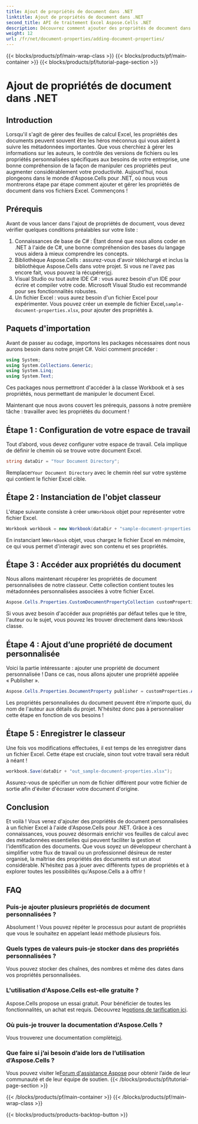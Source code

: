 ```yaml
---
title: Ajout de propriétés de document dans .NET
linktitle: Ajout de propriétés de document dans .NET
second_title: API de traitement Excel Aspose.Cells .NET
description: Découvrez comment ajouter des propriétés de document dans Excel à l'aide d'Aspose.Cells pour .NET avec ce guide détaillé étape par étape.
weight: 12
url: /fr/net/document-properties/adding-document-properties/
---
```


{{< blocks/products/pf/main-wrap-class >}}
{{< blocks/products/pf/main-container >}}
{{< blocks/products/pf/tutorial-page-section >}}

# Ajout de propriétés de document dans .NET

## Introduction
Lorsqu'il s'agit de gérer des feuilles de calcul Excel, les propriétés des documents peuvent souvent être les héros méconnus qui vous aident à suivre les métadonnées importantes. Que vous cherchiez à gérer les informations sur les auteurs, le contrôle des versions de fichiers ou les propriétés personnalisées spécifiques aux besoins de votre entreprise, une bonne compréhension de la façon de manipuler ces propriétés peut augmenter considérablement votre productivité. Aujourd'hui, nous plongeons dans le monde d'Aspose.Cells pour .NET, où nous vous montrerons étape par étape comment ajouter et gérer les propriétés de document dans vos fichiers Excel. Commençons !
## Prérequis
Avant de vous lancer dans l'ajout de propriétés de document, vous devez vérifier quelques conditions préalables sur votre liste :
1. Connaissances de base de C# : Étant donné que nous allons coder en .NET à l'aide de C#, une bonne compréhension des bases du langage vous aidera à mieux comprendre les concepts.
2.  Bibliothèque Aspose.Cells : assurez-vous d'avoir téléchargé et inclus la bibliothèque Aspose.Cells dans votre projet. Si vous ne l'avez pas encore fait, vous pouvez la récupérer[ici](https://releases.aspose.com/cells/net/).
3. Visual Studio ou tout autre IDE C# : vous aurez besoin d'un IDE pour écrire et compiler votre code. Microsoft Visual Studio est recommandé pour ses fonctionnalités robustes.
4.  Un fichier Excel : vous aurez besoin d'un fichier Excel pour expérimenter. Vous pouvez créer un exemple de fichier Excel,`sample-document-properties.xlsx`, pour ajouter des propriétés à.
## Paquets d'importation
Avant de passer au codage, importons les packages nécessaires dont nous aurons besoin dans notre projet C#. Voici comment procéder :
```csharp
using System;
using System.Collections.Generic;
using System.Linq;
using System.Text;
```
Ces packages nous permettront d'accéder à la classe Workbook et à ses propriétés, nous permettant de manipuler le document Excel.

Maintenant que nous avons couvert les prérequis, passons à notre première tâche : travailler avec les propriétés du document !
## Étape 1 : Configuration de votre espace de travail
Tout d’abord, vous devez configurer votre espace de travail. Cela implique de définir le chemin où se trouve votre document Excel.
```csharp
string dataDir = "Your Document Directory";
```
 Remplacer`Your Document Directory` avec le chemin réel sur votre système qui contient le fichier Excel cible.
## Étape 2 : Instanciation de l'objet classeur
 L'étape suivante consiste à créer un`Workbook` objet pour représenter votre fichier Excel.
```csharp
Workbook workbook = new Workbook(dataDir + "sample-document-properties.xlsx");
```
 En instanciant le`Workbook` objet, vous chargez le fichier Excel en mémoire, ce qui vous permet d'interagir avec son contenu et ses propriétés.
## Étape 3 : Accéder aux propriétés du document
Nous allons maintenant récupérer les propriétés de document personnalisées de notre classeur. Cette collection contient toutes les métadonnées personnalisées associées à votre fichier Excel.
```csharp
Aspose.Cells.Properties.CustomDocumentPropertyCollection customProperties = workbook.Worksheets.CustomDocumentProperties;
```
 Si vous avez besoin d'accéder aux propriétés par défaut telles que le titre, l'auteur ou le sujet, vous pouvez les trouver directement dans le`Workbook` classe.
## Étape 4 : Ajout d’une propriété de document personnalisée
Voici la partie intéressante : ajouter une propriété de document personnalisée ! Dans ce cas, nous allons ajouter une propriété appelée « Publisher ».
```csharp
Aspose.Cells.Properties.DocumentProperty publisher = customProperties.Add("Publisher", "Aspose");
```
Les propriétés personnalisées du document peuvent être n'importe quoi, du nom de l'auteur aux détails du projet. N'hésitez donc pas à personnaliser cette étape en fonction de vos besoins !
## Étape 5 : Enregistrer le classeur
Une fois vos modifications effectuées, il est temps de les enregistrer dans un fichier Excel. Cette étape est cruciale, sinon tout votre travail sera réduit à néant !
```csharp
workbook.Save(dataDir + "out_sample-document-properties.xlsx");
```
Assurez-vous de spécifier un nom de fichier différent pour votre fichier de sortie afin d'éviter d'écraser votre document d'origine.

## Conclusion
Et voilà ! Vous venez d'ajouter des propriétés de document personnalisées à un fichier Excel à l'aide d'Aspose.Cells pour .NET. Grâce à ces connaissances, vous pouvez désormais enrichir vos feuilles de calcul avec des métadonnées essentielles qui peuvent faciliter la gestion et l'identification des documents. Que vous soyez un développeur cherchant à simplifier votre flux de travail ou un professionnel désireux de rester organisé, la maîtrise des propriétés des documents est un atout considérable. 
N'hésitez pas à jouer avec différents types de propriétés et à explorer toutes les possibilités qu'Aspose.Cells a à offrir !
## FAQ
### Puis-je ajouter plusieurs propriétés de document personnalisées ?
 Absolument ! Vous pouvez répéter le processus pour autant de propriétés que vous le souhaitez en appelant le`Add` méthode plusieurs fois.
### Quels types de valeurs puis-je stocker dans des propriétés personnalisées ?
Vous pouvez stocker des chaînes, des nombres et même des dates dans vos propriétés personnalisées.
### L'utilisation d'Aspose.Cells est-elle gratuite ?
 Aspose.Cells propose un essai gratuit. Pour bénéficier de toutes les fonctionnalités, un achat est requis. Découvrez le[options de tarification ici](https://purchase.aspose.com/buy).
### Où puis-je trouver la documentation d'Aspose.Cells ?
Vous trouverez une documentation complète[ici](https://reference.aspose.com/cells/net/).
### Que faire si j’ai besoin d’aide lors de l’utilisation d’Aspose.Cells ?
 Vous pouvez visiter le[Forum d'assistance Aspose](https://forum.aspose.com/c/cells/9) pour obtenir l’aide de leur communauté et de leur équipe de soutien.
{{< /blocks/products/pf/tutorial-page-section >}}

{{< /blocks/products/pf/main-container >}}
{{< /blocks/products/pf/main-wrap-class >}}

{{< blocks/products/products-backtop-button >}}
